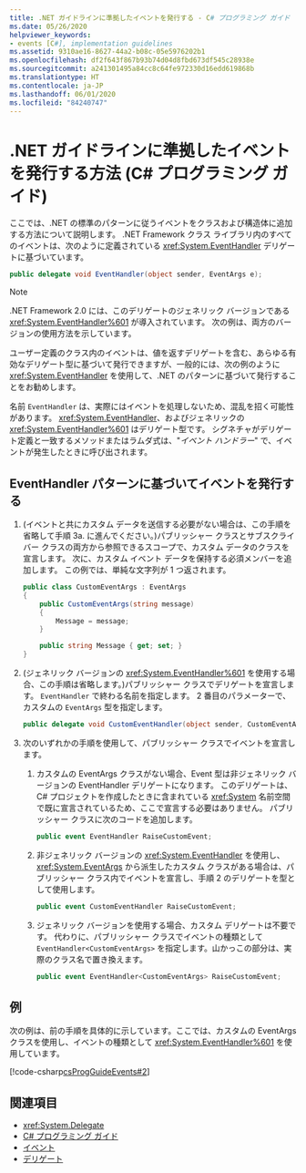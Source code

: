 ```yaml
---
title: .NET ガイドラインに準拠したイベントを発行する - C# プログラミング ガイド
ms.date: 05/26/2020
helpviewer_keywords:
- events [C#], implementation guidelines
ms.assetid: 9310ae16-8627-44a2-b08c-05e5976202b1
ms.openlocfilehash: df2f643f867b93b74d04d8fbd673df545c28938e
ms.sourcegitcommit: a241301495a84cc8c64fe972330d16edd619868b
ms.translationtype: HT
ms.contentlocale: ja-JP
ms.lasthandoff: 06/01/2020
ms.locfileid: "84240747"
---
```

# <a name="how-to-publish-events-that-conform-to-net-guidelines-c-programming-guide"></a>.NET ガイドラインに準拠したイベントを発行する方法 (C# プログラミング ガイド)

ここでは、.NET の標準のパターンに従うイベントをクラスおよび構造体に追加する方法について説明します。 .NET Framework クラス ライブラリ内のすべてのイベントは、次のように定義されている <xref:System.EventHandler> デリゲートに基づいています。

```csharp
public delegate void EventHandler(object sender, EventArgs e);
```

> [!NOTE]
> .NET Framework 2.0 には、このデリゲートのジェネリック バージョンである <xref:System.EventHandler%601> が導入されています。 次の例は、両方のバージョンの使用方法を示しています。

ユーザー定義のクラス内のイベントは、値を返すデリゲートを含む、あらゆる有効なデリゲート型に基づいて発行できますが、一般的には、次の例のように <xref:System.EventHandler> を使用して、.NET のパターンに基づいて発行することをお勧めします。

名前 `EventHandler` は、実際にはイベントを処理しないため、混乱を招く可能性があります。 <xref:System.EventHandler>、およびジェネリックの <xref:System.EventHandler%601> はデリゲート型です。 シグネチャがデリゲート定義と一致するメソッドまたはラムダ式は、"*イベント ハンドラー*" で、イベントが発生したときに呼び出されます。

## <a name="publish-events-based-on-the-eventhandler-pattern"></a>EventHandler パターンに基づいてイベントを発行する

1. (イベントと共にカスタム データを送信する必要がない場合は、この手順を省略して手順 3a. に進んでください。)パブリッシャー クラスとサブスクライバー クラスの両方から参照できるスコープで、カスタム データのクラスを宣言します。 次に、カスタム イベント データを保持する必須メンバーを追加します。 この例では、単純な文字列が 1 つ返されます。

    ```csharp
    public class CustomEventArgs : EventArgs
    {
        public CustomEventArgs(string message)
        {
            Message = message;
        }

        public string Message { get; set; }
    }
    ```

2. (ジェネリック バージョンの <xref:System.EventHandler%601> を使用する場合、この手順は省略します。)パブリッシャー クラスでデリゲートを宣言します。 `EventHandler` で終わる名前を指定します。 2 番目のパラメーターで、カスタムの `EventArgs` 型を指定します。

    ```csharp
    public delegate void CustomEventHandler(object sender, CustomEventArgs args);
    ```

3. 次のいずれかの手順を使用して、パブリッシャー クラスでイベントを宣言します。

    1. カスタムの EventArgs クラスがない場合、Event 型は非ジェネリック バージョンの EventHandler デリゲートになります。 このデリゲートは、C# プロジェクトを作成したときに含まれている <xref:System> 名前空間で既に宣言されているため、ここで宣言する必要はありません。 パブリッシャー クラスに次のコードを追加します。

        ```csharp
        public event EventHandler RaiseCustomEvent;
        ```

    2. 非ジェネリック バージョンの <xref:System.EventHandler> を使用し、<xref:System.EventArgs> から派生したカスタム クラスがある場合は、パブリッシャー クラス内でイベントを宣言し、手順 2 のデリゲートを型として使用します。

        ```csharp
        public event CustomEventHandler RaiseCustomEvent;
        ```

    3. ジェネリック バージョンを使用する場合、カスタム デリゲートは不要です。 代わりに、パブリッシャー クラスでイベントの種類として `EventHandler<CustomEventArgs>` を指定します。山かっこの部分は、実際のクラス名で置き換えます。

        ```csharp
        public event EventHandler<CustomEventArgs> RaiseCustomEvent;
        ```

## <a name="example"></a>例

次の例は、前の手順を具体的に示しています。ここでは、カスタムの EventArgs クラスを使用し、イベントの種類として <xref:System.EventHandler%601> を使用しています。

[!code-csharp[csProgGuideEvents#2](~/samples/snippets/csharp/VS_Snippets_VBCSharp/csProgGuideEvents/CS/Events.cs#2)]

## <a name="see-also"></a>関連項目

- <xref:System.Delegate>
- [C# プログラミング ガイド](../index.md)
- [イベント](index.md)
- [デリゲート](../delegates/index.md)
